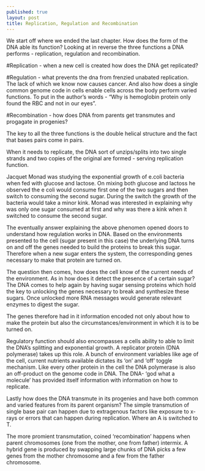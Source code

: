 ```yaml
---
published: true
layout: post
title: Replication, Regulation and Recombination
---
```


We start off where we ended the last chapter. How does the form of the DNA able its function? Looking at in reverse the three functions a DNA performs - replication, regulation and recombination.

#Replication - when a new cell is created how does the DNA get replicated?

#Regulation - what prevents the dna from frenzied unabated replication. The lack of which we know now causes cancer. And also how does a single common genome code in cells enable cells across the body perform varied functions. To put in the author’s words - “Why is hemoglobin protein only found the RBC and not in our eyes”.

#Recombination - how does DNA from parents get transmutes and progagate in progenies?

The key to all the three functions is the double helical structure and the fact that bases pairs come in pairs.

When it needs to replicate, the DNA sort of unzips/splits into two single strands and two copies of the original are formed - serving replication function.

Jacquet Monad was studying the exponential growth of e.coli bacteria when fed with glucose and lactose. On mixing both glucose and lactoss he observed the e coli would consume first one of the two sugars and then switch to consuming the second sugar. During the switch the growth of the bacteria would take a minor kink. Monad was interested in explaining why was only one sugar consumed at first and why was there a kink when it switched to consume the second sugar.

The eventually answer explaining the above phenomen opened doors to understand how regulation works in DNA. Based on the environments presented to the cell (sugar present in this case) the underlying DNA turns on and off the genes needed to build the proteins to break this sugar. Therefore when a new sugar enters the system, the corresponding genes necessary to make that protein are turned on.

The question then comes, how does the cell know of the current needs of the environment. As in how does it detect the presence of a certain sugar? The DNA comes to help again by having sugar sensing proteins which hold the key to unlocking the genes necessary to break and synthesize these sugars. Once unlocked more RNA messages would generate relevant enzymes to digest the sugar.

The genes therefore had in it information encoded not only about how to make the protein but also the circumstances/environment in which it is to be turned on.

Regulatory function should also encompasses a cells ability to able to limit the DNA’s splitting and exponential growth. A replicator protein (DNA polymerase) takes up this role. A bunch of environment variables like age of the cell, current nutrients available dictates its ‘on’ and ‘off’ toggle mechanism. Like every other protein in the cell the DNA polymerase is also an off-product on the genome code in DNA. The DNA- ‘god what a molecule’ has provided itself information with information on how to replicate.

Lastly how does the DNA transmute in its progenies and have both common and varied features from its parent organism? The simple transmution of single base pair can happen due to extragenous factors like exposure to x-rays or errors that can happen during replication. Where an A is switched to T.

The more promient transmutation, coined ‘recombination’ happens when parent chromosomes (one from the mother, one from father) intermix. A hybrid gene is produced by swapping large chunks of DNA picks a few genes from the mother chromosome and a few from the father chromosome. 
